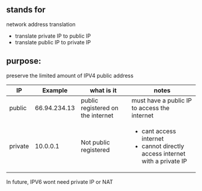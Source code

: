 ## stands for
network address translation  
- translate private IP to public IP
- translate public IP to private IP

## purpose:
preserve the limited amount of IPV4 public address  

|IP|Example|what is it|notes|
|---|---|---|---|
|public|66.94.234.13|public registered on the internet|must have a public IP to access the internet|
|private|10.0.0.1|Not public registered| <ul><li>cant access internet</li><li>cannot directly access internet with a private IP</li></ul>|

In future, IPV6 wont need private IP or NAT  

